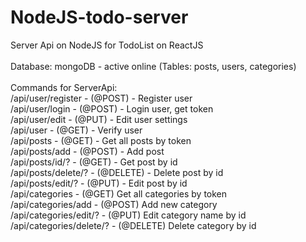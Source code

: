# NodeJS-todo-server
Server Api on NodeJS for TodoList on ReactJS <br />
<br />
Database: mongoDB - active online (Tables: posts, users, categories) <br />
<br />
Commands for ServerApi:<br />
/api/user/register - (@POST) - Register user<br />
/api/user/login - (@POST) - Login user, get token<br />
/api/user/edit - (@PUT) - Edit user settings<br />
/api/user - (@GET) - Verify user<br />
/api/posts - (@GET) - Get all posts by token<br />
/api/posts/add - (@POST) - Add post<br />
/api/posts/id/? - (@GET) - Get post by id<br />
/api/posts/delete/? - (@DELETE) - Delete post by id<br />
/api/posts/edit/? - (@PUT) - Edit post by id<br />
/api/categories - (@GET) Get all categories by token<br />
/api/categories/add - (@POST) Add new category<br />
/api/categories/edit/? - (@PUT) Edit category name by id<br />
/api/categories/delete/? - (@DELETE) Delete category by id<br />
